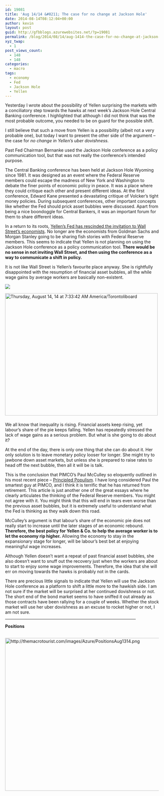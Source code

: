 ```yaml
---
id: 19081
title: 'Aug 14/14 &#8211; The case for no change at Jackson Hole'
date: 2014-08-14T08:12:04+00:00
author: kevin
layout: post
guid: http://gfbblogs.azurewebsites.net/?p=19081
permalink: /blog/2014/08/14/aug-1414-the-case-for-no-change-at-jackson-hole/
xyz_twap:
  - 1
post_views_count:
  - 148
  - 148
categories:
  - macro
tags:
  - economy
  - Fed
  - Jackson Hole
  - Yellen
---
```

Yesterday I wrote about the possibility of Yellen surprising the markets with a conciliatory step towards the hawks at next week&#8217;s Jackson Hole Central Banking conference. I highlighted that although I did not think that was the most probable outcome, you needed to be on guard for the possible shift. 

I still believe that such a move from Yellen is a possibility (albeit not a very probable one), but today I want to present the other side of the argument &#8211; the case for _no change in Yellen&#8217;s uber dovishness._

Past Fed Chairman Bernanke used the Jackson Hole conference as a policy communication tool, but that was not really the conference&#8217;s intended purpose. 

The Central Banking conference has been held at Jackson Hole Wyoming since 1981. It was designed as an event where the Federal Reserve members could escape the madness of New York and Washington to debate the finer points of economic policy in peace. It was a place where they could critique each other and present different ideas. At the first conference, Edward Kane presented a devastating critique of Volcker&#8217;s tight money policies. During subsequent conferences, other important concepts like whether the Fed should prick asset bubbles were discussed. Apart from being a nice boondoggle for Central Bankers, it was an important forum for them to share different ideas.

In a return to its roots, [Yellen&#8217;s Fed has rescinded the invitation to Wall Street&#8217;s economists](http://www.bloomberg.com/news/2014-07-22/wall-street-axed-from-guest-list-for-jackson-hole-fed-conference.html). No longer are the economists from Goldman Sachs and Morgan Stanley going to be sharing fish stories with Federal Reserve members. This seems to indicate that Yellen is not planning on using the Jackson Hole conference as a policy communication tool. **There would be no sense in not inviting Wall Street, and then using the conference as a way to communicate a shift in policy.** 

It is not like Wall Street is Yellen&#8217;s favourite place anyway. She is rightfully disappointed with the resumption of financial asset bubbles, all the while wage gains by average workers are basically non-existent.


  <img src="http://themacrotourist.com/images/Azure/greedAug1414.jpg"><img class="size-full wp-image-14271" style="padding-top: 1.0em;padding-bottom: 0.5em;" alt="Thursday, August 14, 14 at 7:33:42 AM America/Torontoliboard" src="http://themacrotourist.com/images/Azure/greedAug1414.jpg" width="500" height="400">

We all know that inequality is rising. Financial assets keep rising, yet labour&#8217;s share of the pie keeps falling. Yellen has repeatedly stressed the lack of wage gains as a serious problem. But what is she going to do about it?

At the end of the day, there is only one thing that she can do about it. Her only solution is to leave monetary policy looser for longer. She might try to jawbone down asset markets, but unless she is prepared to raise rates to head off the next bubble, then all it will be is talk.

This is the conclusion that PIMCO&#8217;s Paul McCulley so eloquently outlined in his most recent piece &#8211; [Principled Populism](https://canada.pimco.com/EN/Insights/Pages/Principled-Populism.aspx). I have long considered Paul the smartest guy at PIMCO, and I think it is terrific that he has returned from retirement. This article is just another one of the great essays where he clearly articulates the thinking of the Federal Reserve members. You might not agree with it. You might think that this will end in tears even worse than the previous asset bubbles, but it is extremely useful to understand what the Fed is thinking as they walk down this road. 

McCulley&#8217;s argument is that labour&#8217;s share of the economic pie does not really start to increase until the later stages of an economic rebound. **Therefore, the best policy for Yellen & Co. to help the average worker is to let the economy rip higher.** Allowing the economy to stay in the expansionary stage for longer, will be labour&#8217;s best bet at enjoying meaningful wage increases. 

Although Yellen doesn&#8217;t want a repeat of past financial asset bubbles, she also doesn&#8217;t want to snuff out the recovery just when the workers are about to start to enjoy some wage improvements. Therefore, the idea that she will err on moving towards the hawks is probably not in the cards.

There are precious little signals to indicate that Yellen will use the Jackson Hole conference as a platform to shift a little more to the hawkish side. I am not sure if the market will be surprised at her continued dovishness or not. The short end of the bond market seems to have sniffed it out already as those contracts have been rallying for a couple of weeks. Whether the stock market will use her uber dovishness as an excuse to rocket higher or not, I am not sure. 

<hr size="3" width="85%" />

**Positions**


  <img src="http://themacrotourist.com/images/Azure/PositionsAug1314.png" style="margin:30px auto;display:block;" alt="http://themacrotourist.com/images/Azure/PositionsAug1314.png" width="600" height="500"></p>